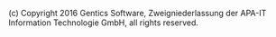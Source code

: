 (c) Copyright 2016 Gentics Software, Zweigniederlassung der APA-IT Information Technologie GmbH, all rights reserved.
